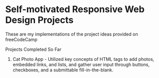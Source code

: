 # Self-motivated Responsive Web Design Projects 
These are my implementations of the project ideas provided on freeCodeCamp

Projects Completed So Far
1) Cat Photo App - Utilized key concepts of HTML tags to add photos, embedded links, and lists, and gather user input through buttons, checkboxes, and a submittable fill-in-the-blank.
